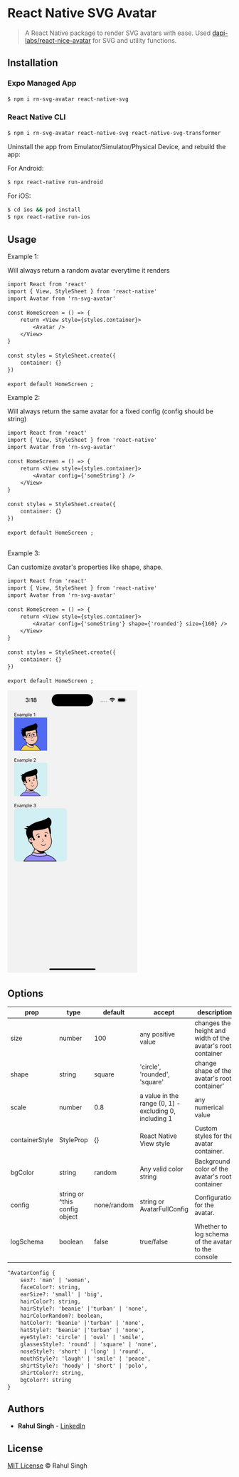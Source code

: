 # React Native SVG Avatar

> A React Native package to render SVG avatars with ease.
> Used [dapi-labs/react-nice-avatar](https://github.com/dapi-labs/react-nice-avatar) for SVG and utility functions.

## Installation

### Expo Managed App

```sh
$ npm i rn-svg-avatar react-native-svg
```

### React Native CLI

```sh
$ npm i rn-svg-avatar react-native-svg react-native-svg-transformer
```

Uninstall the app from Emulator/Simulator/Physical Device, and rebuild the app:

For Android:

```sh
$ npx react-native run-android
```

For iOS:

```sh
$ cd ios && pod install
$ npx react-native run-ios
```

## Usage

Example 1:

Will always return a random avatar everytime it renders

```tsx
import React from 'react'
import { View, StyleSheet } from 'react-native'
import Avatar from 'rn-svg-avatar'

const HomeScreen = () => {
    return <View style={styles.container}>
        <Avatar />
    </View>
}

const styles = StyleSheet.create({
    container: {}
})

export default HomeScreen ;

```

Example 2:

Will always return the same avatar for a fixed config (config should be string)

```tsx
import React from 'react'
import { View, StyleSheet } from 'react-native'
import Avatar from 'rn-svg-avatar'

const HomeScreen = () => {
    return <View style={styles.container}>
        <Avatar config={'someString'} />
    </View>
}

const styles = StyleSheet.create({
    container: {}
})

export default HomeScreen ;


```

Example 3:

Can customize avatar's properties like shape, shape.

```tsx
import React from 'react'
import { View, StyleSheet } from 'react-native'
import Avatar from 'rn-svg-avatar'

const HomeScreen = () => {
    return <View style={styles.container}>
        <Avatar config={'someString'} shape={'rounded'} size={160} />
    </View>
}

const styles = StyleSheet.create({
    container: {}
})

export default HomeScreen ;

```

![ExampleImage](https://github.com/singhrahulism/rn-svg-avatar/blob/main/Example/ExampleImage.png)

## Options

| prop | type | default | accept | description |
| --- | --- | --- | --- | --- |
| size | number | 100 | any positive value | changes the height and width of the avatar's root container |
| shape | string | square | 'circle', 'rounded', 'square' | change shape of the avatar's root container' |
| scale | number | 0.8 | a value in the range (0, 1] - excluding 0, including 1 | any numerical value | Scale factor applied to the avatar size. w.r.t to the root container |
| containerStyle | StyleProp<ViewStyle> | {} | React Native View style | Custom styles for the avatar container. |
| bgColor | string | random | Any valid color string | Background color of the avatar's root container |
| config | string or ^this config object | none/random | string or AvatarFullConfig | Configuration for the avatar. |
| logSchema | boolean | false | true/false | Whether to log schema of the avatar to the console |

```tsx
^AvatarConfig {
	sex?: 'man' | 'woman',
	faceColor?: string,
	earSize?: 'small' | 'big',
	hairColor?: string,
	hairStyle?: 'beanie' |'turban' | 'none',
	hairColorRandom?: boolean,
	hatColor?: 'beanie' |'turban' | 'none',
	hatStyle?: 'beanie' |'turban' | 'none',
	eyeStyle?: 'circle' | 'oval' | 'smile',
	glassesStyle?: 'round' | 'square' | 'none',
	noseStyle?: 'short' | 'long' | 'round',
	mouthStyle?: 'laugh' | 'smile' | 'peace',
	shirtStyle?: 'hoody' | 'short' | 'polo',
	shirtColor?: string,
	bgColor?: string
}
```

## Authors

* **Rahul Singh** - [LinkedIn](https://www.linkedin.com/in/singhrahulism/)

## License

[MIT License](https://andreasonny.mit-license.org/2019) © Rahul Singh